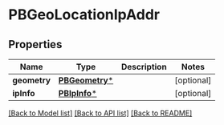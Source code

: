 # PBGeoLocationIpAddr

## Properties
Name | Type | Description | Notes
------------ | ------------- | ------------- | -------------
**geometry** | [**PBGeometry***](PBGeometry.md) |  | [optional] 
**ipInfo** | [**PBIpInfo***](PBIpInfo.md) |  | [optional] 

[[Back to Model list]](../README.md#documentation-for-models) [[Back to API list]](../README.md#documentation-for-api-endpoints) [[Back to README]](../README.md)


